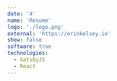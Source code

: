 ```yaml
---
date: '4'
name: 'Resume'
logo: './logo.png'
external: 'https://erinkelsey.io'
show: false
software: true
technologies:
  - GatsbyJS
  - React
---
```

